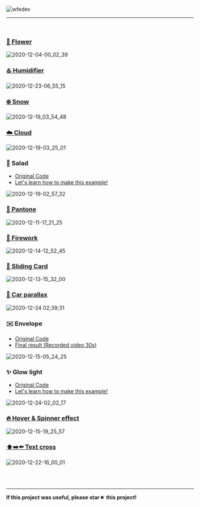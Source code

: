 ![wfedev](https://user-images.githubusercontent.com/54713067/102930780-728ae380-44e0-11eb-9dcc-b4ecece2107d.png)


<!-- *HTML, SCSS, CSS, vanila Javascript, GreenSock(GSAP), SwiperJS, splittingJS* -->

***

<br/>

### [🌸 Flower](https://github.com/gr-p/interaction/tree/main/ui/2-Flower)

![2020-12-04-00_02_39](https://user-images.githubusercontent.com/54713067/101046832-ac915580-35c4-11eb-8b68-aa729c072b82.gif)

### [♨️ Humidifier](https://github.com/gr-p/interaction/tree/main/ui/1-1-Humidifier)

![2020-12-23-06_55_15](https://user-images.githubusercontent.com/54713067/102936655-e5e62280-44eb-11eb-8579-87336dd90819.gif)

<!-- ### [☕ Tea](https://github.com/gr-p/interaction/tree/main/ui/1-Tea)

![2020-12-02-11_08_46](https://user-images.githubusercontent.com/54713067/100820018-b2861a00-3490-11eb-838f-392fd1840c0c.gif) -->

### [❄️ Snow](https://github.com/gr-p/interaction/tree/main/ui/6-Snow)

![2020-12-19_03_54_48](https://user-images.githubusercontent.com/54713067/102650346-1c4f3500-41ae-11eb-9406-be920114c60c.gif)


### [☁️ Cloud](https://github.com/gr-p/interaction/tree/main/ui/4-Cloud)

![2020-12-19-03_25_01](https://user-images.githubusercontent.com/54713067/102647947-fd4ea400-41a9-11eb-9447-15897464867d.gif)

### 🥗 Salad
- [Original Code](https://github.com/gr-p/interaction/tree/main/ui/3-1-Salad)  
- [Let's learn how to make this example!](https://diary-blog.github.io/salad-carousel-slide/)

![2020-12-19-02_57_32](https://user-images.githubusercontent.com/54713067/102645584-09d0fd80-41a6-11eb-9fdd-c81d3ce9277f.gif)

<!-- ### [🍬 Candy](https://github.com/gr-p/interaction/tree/main/ui/3-Candy)
![2020-12-04-23_54_19](https://user-images.githubusercontent.com/54713067/101178368-44a64200-368c-11eb-87cd-0d22c3a7327a.gif) -->

### [🎨 Pantone](https://github.com/gr-p/interaction/tree/main/ui/7-Pantone)

![2020-12-11-17_21_25](https://user-images.githubusercontent.com/54713067/101880010-93486480-3bd5-11eb-85ac-64af2d89d543.gif)

### [🧨 Firework](https://github.com/gr-p/interaction/tree/main/ui/9-Firework)

![2020-12-14-12_52_45](https://user-images.githubusercontent.com/54713067/102038782-7d23e980-3e0b-11eb-86c3-3d032a2ae349.gif)

### [📇 Sliding Card](https://github.com/gr-p/interaction/tree/main/ui/8-Sliding-card)

![2020-12-13-15_32_00](https://user-images.githubusercontent.com/54713067/102004916-7ab48780-3d58-11eb-9a92-ce5bca0a93f9.gif)

### [🚗 Car parallax](https://github.com/gr-p/interaction/tree/main/ui/5-1-Car-parallax)

![2020-12-24 02;39;31](https://user-images.githubusercontent.com/54713067/103023480-63b03980-4591-11eb-8f6a-d76dc71d83c6.gif)

<!-- ### [🍦 Icecream](https://github.com/gr-p/interaction/tree/main/ui/5-Icecream)
![2020-12-09-23_23_53](https://user-images.githubusercontent.com/54713067/101642703-a264d080-3a76-11eb-87d6-54b4d8555d18.gif) -->

### ✉️ Envelope
- [Original Code](https://github.com/gr-p/interaction/tree/main/ui/10-Envelope)  
- [Final result (Recorded video 30s)](https://youtu.be/BDF0Gf-tG6o)

![2020-12-15-05_24_25](https://user-images.githubusercontent.com/54713067/102131686-ecdeb680-3e95-11eb-9084-1a70f6e9a77a.gif)

### ✨ Glow light
- [Original Code](https://github.com/gr-p/interaction/tree/main/ui/12-Glow-light)  
- [Let's learn how to make this example!](https://diary-blog.github.io/glow-light/)

![2020-12-24-02_02_17](https://user-images.githubusercontent.com/54713067/103020913-aae7fb80-458c-11eb-9704-e938473e777c.gif)

### [🔥 Hover & Spinner effect](https://github.com/gr-p/interaction/tree/main/ui/11-Spinner-effect)

![2020-12-15-19_25_57](https://user-images.githubusercontent.com/54713067/102203113-83998a80-3f0b-11eb-8c3c-3b399ea95eca.gif)

### [⬆️➡️⬅️ Text cross](https://github.com/gr-p/interaction/tree/main/ui/13-text-cross)

![2020-12-22-16_00_01](https://user-images.githubusercontent.com/54713067/102859300-04f29f00-446f-11eb-9b12-43621ea03d97.gif)


<br/>
<br/>

***

**If this project was useful, please star★ this project!**
